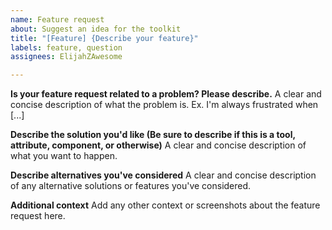 ```yaml
---
name: Feature request
about: Suggest an idea for the toolkit
title: "[Feature] {Describe your feature}"
labels: feature, question
assignees: ElijahZAwesome

---
```


**Is your feature request related to a problem? Please describe.**
A clear and concise description of what the problem is. Ex. I'm always frustrated when [...]

**Describe the solution you'd like (Be sure to describe if this is a tool, attribute, component, or otherwise)**
A clear and concise description of what you want to happen.

**Describe alternatives you've considered**
A clear and concise description of any alternative solutions or features you've considered.

**Additional context**
Add any other context or screenshots about the feature request here.
